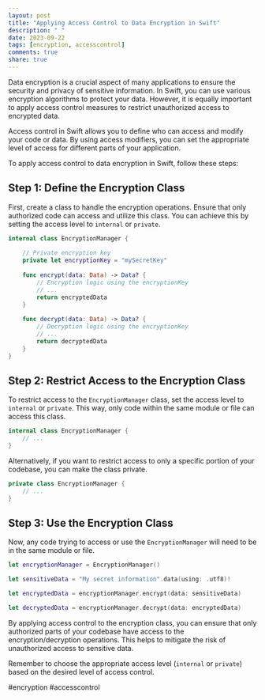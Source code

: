 ```yaml
---
layout: post
title: "Applying Access Control to Data Encryption in Swift"
description: " "
date: 2023-09-22
tags: [encryption, accesscontrol]
comments: true
share: true
---
```


Data encryption is a crucial aspect of many applications to ensure the security and privacy of sensitive information. In Swift, you can use various encryption algorithms to protect your data. However, it is equally important to apply access control measures to restrict unauthorized access to encrypted data.

Access control in Swift allows you to define who can access and modify your code or data. By using access modifiers, you can set the appropriate level of access for different parts of your application.

To apply access control to data encryption in Swift, follow these steps:

## Step 1: Define the Encryption Class

First, create a class to handle the encryption operations. Ensure that only authorized code can access and utilize this class. You can achieve this by setting the access level to `internal` or `private`.

```swift
internal class EncryptionManager {
    
    // Private encryption key
    private let encryptionKey = "mySecretKey"
    
    func encrypt(data: Data) -> Data? {
        // Encryption logic using the encryptionKey
        // ...
        return encryptedData
    }
    
    func decrypt(data: Data) -> Data? {
        // Decryption logic using the encryptionKey
        // ...
        return decryptedData
    }
}
```

## Step 2: Restrict Access to the Encryption Class

To restrict access to the `EncryptionManager` class, set the access level to `internal` or `private`. This way, only code within the same module or file can access this class.

```swift
internal class EncryptionManager {
    // ...
}
```

Alternatively, if you want to restrict access to only a specific portion of your codebase, you can make the class private.

```swift
private class EncryptionManager {
    // ...
}
```

## Step 3: Use the Encryption Class

Now, any code trying to access or use the `EncryptionManager` will need to be in the same module or file.

```swift
let encryptionManager = EncryptionManager()

let sensitiveData = "My secret information".data(using: .utf8)!

let encryptedData = encryptionManager.encrypt(data: sensitiveData)

let decryptedData = encryptionManager.decrypt(data: encryptedData)
```

By applying access control to the encryption class, you can ensure that only authorized parts of your codebase have access to the encryption/decryption operations. This helps to mitigate the risk of unauthorized access to sensitive data.

Remember to choose the appropriate access level (`internal` or `private`) based on the desired level of access control.

#encryption #accesscontrol